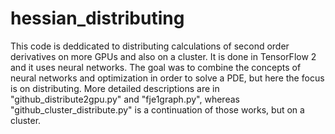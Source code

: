 # hessian_distributing
This code is deddicated to distributing calculations of second order derivatives on more GPUs and also on a cluster.
It is done in TensorFlow 2 and it uses neural networks. 
The goal was to combine the concepts of neural networks and optimization in order to solve a PDE,
but here the focus is on distributing. More detailed descriptions are in "github_distribute2gpu.py" and "fje1graph.py", whereas "github_cluster_distribute.py" is a continuation
of those works, but on a cluster.
